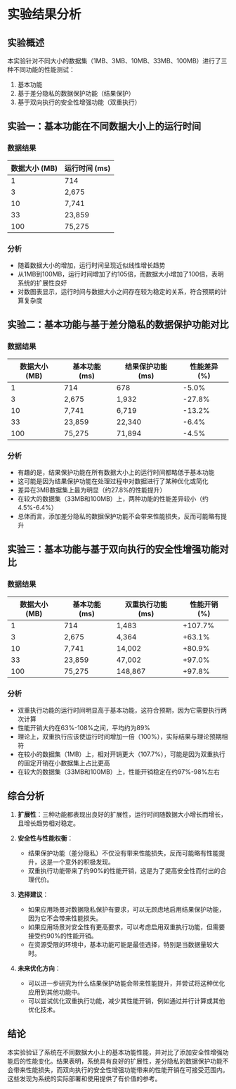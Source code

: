 # 实验结果分析

## 实验概述

本实验针对不同大小的数据集（1MB、3MB、10MB、33MB、100MB）进行了三种不同功能的性能测试：
1. 基本功能
2. 基于差分隐私的数据保护功能（结果保护）
3. 基于双向执行的安全性增强功能（双重执行）

## 实验一：基本功能在不同数据大小上的运行时间

### 数据结果
| 数据大小 (MB) | 运行时间 (ms) |
|--------------|--------------|
| 1            | 714          |
| 3            | 2,675        |
| 10           | 7,741        |
| 33           | 23,859       |
| 100          | 75,275       |

### 分析
- 随着数据大小的增加，运行时间呈现近似线性增长趋势
- 从1MB到100MB，运行时间增加了约105倍，而数据大小增加了100倍，表明系统的扩展性良好
- 对数图表显示，运行时间与数据大小之间存在较为稳定的关系，符合预期的计算复杂度

## 实验二：基本功能与基于差分隐私的数据保护功能对比

### 数据结果
| 数据大小 (MB) | 基本功能 (ms) | 结果保护功能 (ms) | 性能差异 (%) |
|--------------|--------------|-----------------|-------------|
| 1            | 714          | 678             | -5.0%       |
| 3            | 2,675        | 1,932           | -27.8%      |
| 10           | 7,741        | 6,719           | -13.2%      |
| 33           | 23,859       | 22,340          | -6.4%       |
| 100          | 75,275       | 71,894          | -4.5%       |

### 分析
- 有趣的是，结果保护功能在所有数据大小上的运行时间都略低于基本功能
- 这可能是因为结果保护功能在处理过程中对数据进行了某种优化或简化
- 差异在3MB数据集上最为明显（约27.8%的性能提升）
- 在较大的数据集（33MB和100MB）上，两种功能的性能差异较小（约4.5%-6.4%）
- 总体而言，添加差分隐私的数据保护功能不会带来性能损失，反而可能略有提升

## 实验三：基本功能与基于双向执行的安全性增强功能对比

### 数据结果
| 数据大小 (MB) | 基本功能 (ms) | 双重执行功能 (ms) | 性能开销 (%) |
|--------------|--------------|-----------------|-------------|
| 1            | 714          | 1,483           | +107.7%     |
| 3            | 2,675        | 4,364           | +63.1%      |
| 10           | 7,741        | 14,002          | +80.9%      |
| 33           | 23,859       | 47,002          | +97.0%      |
| 100          | 75,275       | 148,867         | +97.8%      |

### 分析
- 双重执行功能的运行时间明显高于基本功能，这符合预期，因为它需要执行两次计算
- 性能开销大约在63%-108%之间，平均约为89%
- 理论上，双重执行应该使运行时间增加一倍（100%），实际结果与理论预期相符
- 在较小的数据集（1MB）上，相对开销更大（107.7%），可能是因为双重执行的固定开销在小数据集上占比更高
- 在较大的数据集（33MB和100MB）上，性能开销稳定在约97%-98%左右

## 综合分析

1. **扩展性**：三种功能都表现出良好的扩展性，运行时间随数据大小增长而增长，且增长趋势相对稳定。

2. **安全性与性能权衡**：
   - 结果保护功能（差分隐私）不仅没有带来性能损失，反而可能略有性能提升，这是一个意外的积极发现。
   - 双重执行功能带来了约90%的性能开销，这是为了提高安全性而付出的合理代价。

3. **选择建议**：
   - 如果应用场景对数据隐私保护有要求，可以无顾虑地启用结果保护功能，因为它不会带来性能损失。
   - 如果应用场景对安全性有更高要求，可以考虑启用双重执行功能，但需要接受约90%的性能开销。
   - 在资源受限的环境中，基本功能可能是最佳选择，特别是当数据量较大时。

4. **未来优化方向**：
   - 可以进一步研究为什么结果保护功能会带来性能提升，并尝试将这种优化应用到其他功能中。
   - 可以尝试优化双重执行功能，减少其性能开销，例如通过并行计算或其他优化技术。

## 结论

本实验验证了系统在不同数据大小上的基本功能性能，并对比了添加安全性增强功能后的性能变化。结果表明，系统具有良好的扩展性，差分隐私的数据保护功能不会带来性能损失，而双向执行的安全性增强功能带来的性能开销在可接受范围内。这些发现为系统的实际部署和使用提供了有价值的参考。 